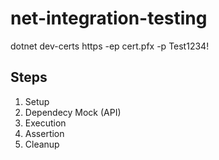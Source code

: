 # net-integration-testing

dotnet dev-certs https -ep cert.pfx -p Test1234!

Steps
-----
1. Setup
2. Dependecy Mock (API)
3. Execution
4. Assertion
5. Cleanup